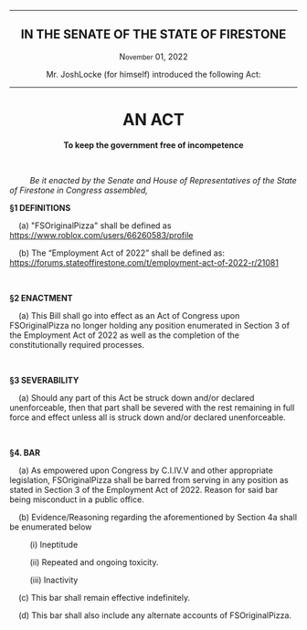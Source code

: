 <div align="center">

---

<h2><b>IN THE SENATE OF THE STATE OF FIRESTONE</b></h2>

<p>N<small>ovember</small> 01, 2022</p>

Mr. JoshLocke (for himself) introduced the following Act:

---

<h1><b>AN ACT</b></h1>

**To keep the government free of incompetence**

</div>

<br/>

&nbsp;&nbsp;&nbsp;&nbsp;&nbsp;&nbsp;&nbsp;&nbsp; _Be it enacted by the Senate and House of Representatives of the State of Firestone in Congress assembled,_

**§1 DEFINITIONS**

&nbsp;&nbsp;&nbsp; (a) "FSOriginalPizza" shall be defined as https://www.roblox.com/users/66260583/profile

&nbsp;&nbsp;&nbsp; (b) The “Employment Act of 2022” shall be defined as: https://forums.stateoffirestone.com/t/employment-act-of-2022-r/21081


<br/>

**§2 ENACTMENT**

&nbsp;&nbsp;&nbsp; (a) This Bill shall go into effect as an Act of Congress upon FSOriginalPizza no longer holding any position enumerated in Section 3 of the Employment Act of 2022 as well as the completion of the constitutionally required processes.

<br/>

**§3 SEVERABILITY**

&nbsp;&nbsp;&nbsp; (a) Should any part of this Act be struck down and/or declared unenforceable, then that part shall be severed with the rest remaining in full force and effect unless all is struck down and/or declared unenforceable.


<br/>

**§4. BAR**

&nbsp;&nbsp;&nbsp; (a) As empowered upon Congress by C.I.IV.V and other appropriate legislation, FSOriginalPizza shall be barred from serving in any position as stated in Section 3 of the Employment Act of 2022. Reason for said bar being misconduct in a public office.

&nbsp;&nbsp;&nbsp; (b) Evidence/Reasoning regarding the aforementioned by Section 4a shall be enumerated below

&nbsp;&nbsp;&nbsp;&nbsp;&nbsp;&nbsp;&nbsp;&nbsp;&nbsp;(i) Ineptitude

&nbsp;&nbsp;&nbsp;&nbsp;&nbsp;&nbsp;&nbsp;&nbsp;&nbsp;(ii) Repeated and ongoing toxicity.  

&nbsp;&nbsp;&nbsp;&nbsp;&nbsp;&nbsp;&nbsp;&nbsp;&nbsp;(iii) Inactivity

&nbsp;&nbsp;&nbsp; (c) This bar shall remain effective indefinitely.

&nbsp;&nbsp;&nbsp; (d) This bar shall also include any alternate accounts of FSOriginalPizza.

<br/>    
